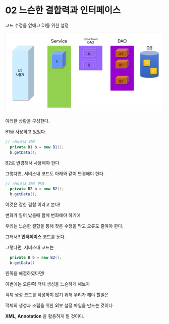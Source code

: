 # 02 느슨한 결합력과 인터페이스

코드 수정을 없애고 DI를 위한 설정

![](img/img01.png)

이러한 상황을 구성한다.

B1을 사용하고 있었다.

```java
// 서비스내 코드
  private B1 b = new B1();
  b.getData();
```

B2로 변경해서 사용해야 한다

그렇다면, 서비스내 코드도 아래와 같이 변경해야 한다.

```java
// 서비스내 코드 변경
  private B2 b = new B2();
  b.getData();
```

이것은 강한 결합 이라고 본다!

변화가 일어 났을때 함께 변화해야 하기에

우리는 느슨한 결합을 통해 잦은 수정을 막고 오류도 줄여야 한다.

그래서!! **인터페이스** 코드를 둔다.

그렇다면, 서비스내 코드는

```java
  private B b = new B2();
  b.getData()
```

왼쪽을 해결하였다면!

이번에는 오른쪽! 객체 생성을 느슨하게 해보자

객체 생성 코드를 작성하지 않기 위해 우리가 해야 할일은

객체의 생성과 조립을 위한 외부 설정 파일을 만드는 것이다

**XML, Annotation** 을 활용하게 될 것이다.
